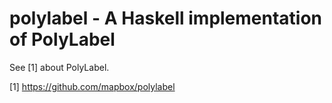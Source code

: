 # polylabel - A Haskell implementation of PolyLabel

See [1] about PolyLabel.

[1] https://github.com/mapbox/polylabel
